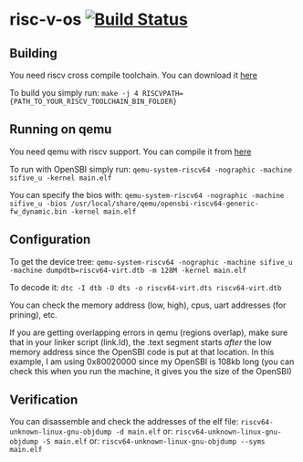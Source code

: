 # risc-v-os [![Build Status](https://travis-ci.com/cypox/risc-v-os.svg?branch=master)](https://travis-ci.org/github/cypox/virtual-economy)

## Building
You need riscv cross compile toolchain. You can download it [here](https://github.com/riscv/riscv-gnu-toolchain/releases/)

To build you simply run:
`make -j 4 RISCVPATH={PATH_TO_YOUR_RISCV_TOOLCHAIN_BIN_FOLDER}`

## Running on qemu
You need qemu with riscv support. You can compile it from [here](https://risc-v-getting-started-guide.readthedocs.io/en/latest/linux-qemu.html)

To run with OpenSBI simply run:
`qemu-system-riscv64 -nographic -machine sifive_u -kernel main.elf`

You can specify the bios with:
`qemu-system-riscv64 -nographic -machine sifive_u -bios /usr/local/share/qemu/opensbi-riscv64-generic-fw_dynamic.bin -kernel main.elf`

## Configuration
To get the device tree:
`qemu-system-riscv64 -nographic -machine sifive_u -machine dumpdtb=riscv64-virt.dtb -m 128M -kernel main.elf`

To decode it:
`dtc -I dtb -O dts -o riscv64-virt.dts riscv64-virt.dtb`

You can check the memory address (low, high), cpus, uart addresses (for prining), etc.

If you are getting overlapping errors in qemu (regions overlap), make sure that in your linker script (link.ld), the .text segment starts *after* the low memory address since the OpenSBI code is put at that location. In this example, I am using 0x80020000 since my OpenSBI is 108kb long (you can check this when you run the machine, it gives you the size of the OpenSBI)

## Verification
You can disassemble and check the addresses of the elf file:
`riscv64-unknown-linux-gnu-objdump -d main.elf`
or:
`riscv64-unknown-linux-gnu-objdump -S main.elf`
or:
`riscv64-unknown-linux-gnu-objdump --syms main.elf`
